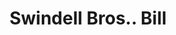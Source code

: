 ---
doi: 10.7916/D8CV5VWZ
date_other: '1890'
date_other_textual: 1890-1899
form: printed ephemera
genre:
- Invoices
name:
- Swindell Bros.
object_in_context_url: https://biggert.cul.columbia.edu/items/view/ave_biggert_01868
subject_hierarchical_geographic:
- Baltimore, Maryland, United States
subject_name:
- Swindell Bros.
title: Swindell Bros.. Bill
sort_title: Swindell Bros.. Bill
call_number: ave_biggert_01868
coordinates:
- 39.28333333333333,-76.61666666666666
pid: ave_biggert_01868
identifiers: ave_biggert_01868
thumbnail: https://derivativo-2.library.columbia.edu/iiif/2/ldpd:490684/full/!256,256/0/native.jpg
permalink: "/items/ave_biggert_01868/"
layout: iiif-image-page
---